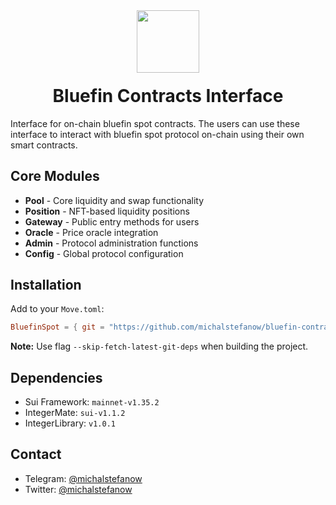<div align="center">
  <img height="100x" src="https://bluefin.io/images/bluefin-logo.svg" />

  <h1 style="margin-top:20px;">Bluefin Contracts Interface</h1>

</div>

Interface for on-chain bluefin spot contracts. The users can use these interface to interact with bluefin spot protocol on-chain using their own smart contracts.

## Core Modules

- **Pool** - Core liquidity and swap functionality
- **Position** - NFT-based liquidity positions
- **Gateway** - Public entry methods for users
- **Oracle** - Price oracle integration
- **Admin** - Protocol administration functions
- **Config** - Global protocol configuration

## Installation

Add to your `Move.toml`:
```toml
BluefinSpot = { git = "https://github.com/michalstefanow/bluefin-contract-move.git", subdir = "", rev = "mainnet-v1.35.2" }
```

**Note:** Use flag `--skip-fetch-latest-git-deps` when building the project.

## Dependencies

- Sui Framework: `mainnet-v1.35.2`
- IntegerMate: `sui-v1.1.2`
- IntegerLibrary: `v1.0.1`

## Contact

- Telegram: [@michalstefanow](https://t.me/mylord1_1)
- Twitter: [@michalstefanow](https://x.com/michalstefanow)

